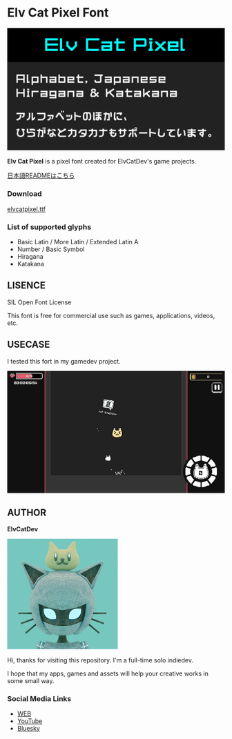 # Elv Cat Pixel Font

![Elv Cat Pixel](docs/ElvCatPixel_thumbnail.png)

__Elv Cat Pixel__ is a pixel font created for ElvCatDev's game projects.

[日本語READMEはこちら](/README_ja.md)

### Download

[elvcatpixel.ttf](https://github.com/elvcatdev/ElvCatPixelFont/releases/download/v1.0/elvcatpixel.ttf)

### List of supported glyphs
* Basic Latin / More Latin / Extended Latin A
* Number / Basic Symbol
* Hiragana
* Katakana

## LISENCE
SIL Open Font License

This font is free for commercial use such as games, applications, videos, etc.

## USECASE

I tested this fort in my gamedev project.


![The progress of Cat Ball Down](docs/catballdown_basic_player.jpg)

## AUTHOR

__ElvCatDev__

![Icon of ElvCatDev](docs/elvcatdev.jpg)

Hi, thanks for visiting this repository.
I'm a full-time solo indiedev.

I hope that my apps, games and assets will help your creative works in some small way.

### Social Media Links

* [WEB](https://elvcatdev.com/)
* [YouTube](https://www.youtube.com/@ElvCatDev)
* [Bluesky](https://bsky.app/profile/elvcatdev.com)
